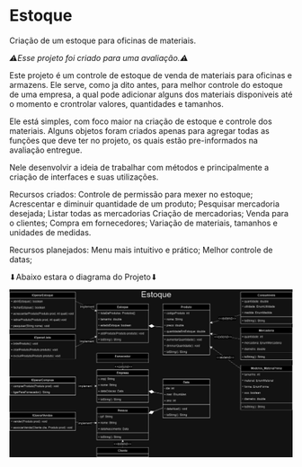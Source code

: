 # Estoque
Criação de um estoque para oficinas de materiais.

*⚠️Esse projeto foi criado para uma avaliação.⚠️*

Este projeto é um controle de estoque de venda de materiais para oficinas e armazens. Ele serve, como ja dito antes, para melhor controle do estoque de uma empresa, a qual pode adicionar alguns dos materiais disponiveis até o momento e crontrolar valores, quantidades e tamanhos.

Ele está simples, com foco maior na criação de estoque e controle dos materiais. Alguns objetos foram criados apenas para agregar todas as funções que deve ter no projeto, os quais estão pre-informados na avaliação entregue.

Nele desenvolvir a ideia de trabalhar com métodos e principalmente a criação de interfaces e suas utilizações.


Recursos criados:
  Controle de permissão para mexer no estoque;
  Acrescentar e diminuir quantidade de um produto;
  Pesquisar mercadoria desejada;
  Listar todas as mercadorias
  Criação de mercadorias;
  Venda para o clientes;
  Compra em fornecedores;
  Variação de materiais, tamanhos e unidades de medidas.

Recursos planejados:
  Menu mais intuitivo e prático;
  Melhor controle de datas;


⬇Abaixo estara o diagrama do Projeto⬇

![alt text](https://github.com/GiovanniBandeira/Estoque/blob/d22a81a688e70ca9b90739dd3680ce7ee640ff87/assets/Avaliacao.jpg)
